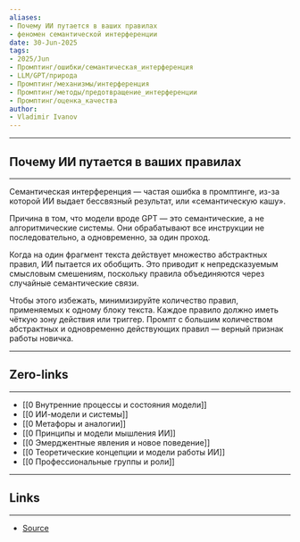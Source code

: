 ```yaml
---
aliases: 
- Почему ИИ путается в ваших правилах 
- феномен семантической интерференции
date: 30-Jun-2025
tags:
- 2025/Jun
- Промптинг/ошибки/семантическая_интерференция
- LLM/GPT/природа
- Промптинг/механизмы/интерференция
- Промптинг/методы/предотвращение_интерференции
- Промптинг/оценка_качества
author:
- Vladimir Ivanov
---
```

-----
##  Почему ИИ путается в ваших правилах 
-----
Семантическая интерференция — частая ошибка в промптинге, из-за которой ИИ выдает бессвязный результат, или «семантическую кашу».

Причина в том, что модели вроде GPT — это семантические, а не алгоритмические системы. Они обрабатывают все инструкции не последовательно, а одновременно, за один проход. 

Когда на один фрагмент текста действует множество абстрактных правил, ИИ пытается их обобщить. Это приводит к непредсказуемым смысловым смешениям, поскольку правила объединяются через случайные семантические связи.

Чтобы этого избежать, минимизируйте количество правил, применяемых к одному блоку текста. Каждое правило должно иметь чёткую зону действия или триггер. Промпт с большим количеством абстрактных и одновременно действующих правил — верный признак работы новичка.

---
## Zero-links
---
- [[0 Внутренние процессы и состояния модели]]
- [[0 ИИ-модели и системы]]
- [[0 Метафоры и аналогии]]
- [[0 Принципы и модели мышления ИИ]]
- [[0 Эмерджентные явления и новое поведение]]
- [[0 Теоретические концепции и модели работы ИИ]]
- [[0 Профессиональные группы и роли]]

---
## Links
---
- [Source](https://t.me/turboproject/1797)